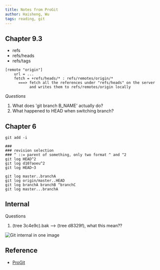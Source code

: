 ```yaml
---
title: Notes from ProGit
author: Haisheng, Wu
tags: reading, git
---
```


## Chapter 9.3
   - refs
   - refs/heads
   - refs/tags

~~~~~~{.sh}
[remote "origin"]
    url = ...
    fetch = +refs/heads/* : refs/remotes/origin/*
      ===> fetch all the references under "refs/heads" on the server 
           and writes them to refs/remotes/origin locally
~~~~~~

_Questions_

   1. What does 'git branch B_NAME' actually do?
   2. What happened to HEAD when switching branch?

## Chapter 6

~~~~~~{.sh}
git add -i
~~~~~~

~~~~~~{.sh}
###
### revision selection
### ^ ::= parent of something, only two format ^ and ^2
git log HEAD^2 
git log d107aoeu^2
git log HEAD~3
~~~~~~

~~~~~~{.sh}
git log master..branchA
git log origin/master..HEAD
git log branchA branchB ^branchC
git log master...branchA
~~~~~~

## Internal

Questions

  1. (tree 3c4e9c).bak --> (tree d8329f), what this mean??

![Git internal in one image](http://freizl.github.com/images/git_internal.png)


## Reference
  + [ProGit](http://progit.org/book/)
